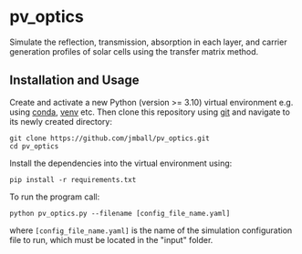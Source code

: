 # pv_optics
Simulate the reflection, transmission, absorption in each layer, and carrier generation profiles of solar cells using the transfer matrix method.

## Installation and Usage
Create and activate a new Python (version >= 3.10) virtual environment e.g. using [conda](https://conda.io/projects/conda/en/latest/user-guide/tasks/manage-environments.html), [venv](https://docs.python.org/3/library/venv.html) etc. Then clone this repository using [git](https://git-scm.com) and navigate to its newly created directory:
```
git clone https://github.com/jmball/pv_optics.git
cd pv_optics
```
Install the dependencies into the virtual environment using:
```
pip install -r requirements.txt
```
To run the program call:
```
python pv_optics.py --filename [config_file_name.yaml]
```
where `[config_file_name.yaml]` is the name of the simulation configuration file to run, which must be located in the "input" folder.